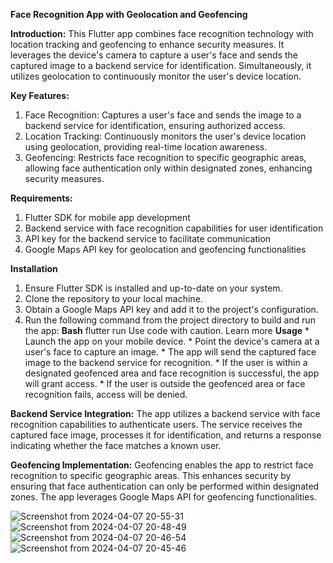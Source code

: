 **Face Recognition App with Geolocation and Geofencing**

**Introduction:**
      This Flutter app combines face recognition technology with location tracking and geofencing to enhance security measures. It leverages the device's camera to capture a user's face and sends the captured image to a backend service for identification. Simultaneously, it utilizes geolocation to continuously monitor the user's device location.

**Key Features:**
  1) Face Recognition: Captures a user's face and sends the image to a backend service for identification, ensuring authorized access.
  2) Location Tracking: Continuously monitors the user's device location using geolocation, providing real-time location awareness.
  3) Geofencing: Restricts face recognition to specific geographic areas, allowing face authentication only within designated zones, enhancing security measures.

**Requirements:**
  1) Flutter SDK for mobile app development
  2) Backend service with face recognition capabilities for user identification
  3) API key for the backend service to facilitate communication
  4) Google Maps API key for geolocation and geofencing functionalities

**Installation**
  1) Ensure Flutter SDK is installed and up-to-date on your system.
  2) Clone the repository to your local machine.
  3) Obtain a Google Maps API key and add it to the project's configuration.
  4) Run the following command from the project directory to build and run the app:
        **Bash**
        flutter run
        Use code with caution. Learn more
        **Usage**
            * Launch the app on your mobile device.
            * Point the device's camera at a user's face to capture an image.
            * The app will send the captured face image to the backend service for recognition.
            * If the user is within a designated geofenced area and face recognition is successful, the app will grant access.
            * If the user is outside the geofenced area or face recognition fails, access will be denied.

**Backend Service Integration:**
      The app utilizes a backend service with face recognition capabilities to authenticate users. The service receives the captured face image, processes it for identification, and returns a response indicating whether the face matches a known user.

**Geofencing Implementation:**
      Geofencing enables the app to restrict face recognition to specific geographic areas. This enhances security by ensuring that face authentication can only be performed within designated zones. The app leverages Google Maps API for geofencing functionalities.


![Screenshot from 2024-04-07 20-55-31](https://github.com/rahulavion/GeoAt/assets/87518013/c58b5025-76ea-4a25-af2f-13dd9c8e50c0)
![Screenshot from 2024-04-07 20-48-49](https://github.com/rahulavion/GeoAt/assets/87518013/da5432e1-d5be-48c7-b146-48a441ef0ded)
![Screenshot from 2024-04-07 20-46-54](https://github.com/rahulavion/GeoAt/assets/87518013/6e0ad874-dfc3-45ac-917c-cbbe7c4a9526)
![Screenshot from 2024-04-07 20-45-46](https://github.com/rahulavion/GeoAt/assets/87518013/54e5989e-6c1c-4525-a1c3-28faac9fbc46)
